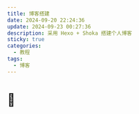 ```yaml
---
title: 博客搭建
date: 2024-09-20 22:24:36
update: 2024-09-23 00:27:36
description: 采用 Hexo + Shoka 搭建个人博客
sticky: true
categories: 
  - 教程
tags: 
  - 博客
---
```




# :white_flower:

# 

# 